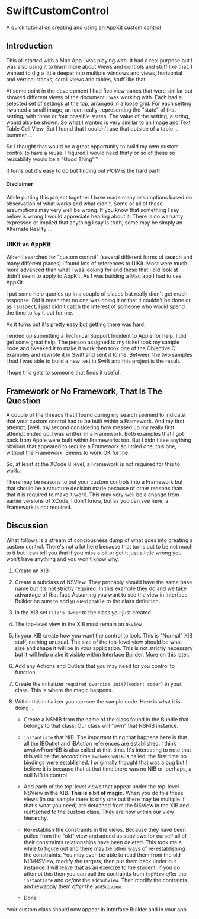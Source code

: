 # SwiftCustomControl

A quick tutorial on creating and using an AppKit custom control

## Introduction

This all started with a Mac App I was playing with.
It had a real purpose but I was also using it to learn more about Views and controls and stuff like that.
I wanted to dig a little deeper into multiple windows and views, horizontal and vertical stacks, scroll views and tables,
stuff like that.

At some point in the development I had five view panes that were similar but showed different views of the document
I was working with.
Each had a selected set of settings at the top, arranged in a loose grid.
For each setting I wanted a small image, an icon really, representing the "state" of that setting, with three or four
possible states.
The value of the setting, a string, would also be shown.
So what I wanted is very similar to an Image and Text Table Cell View.
But I found that I couldn't use that outside of a table ...  bummer ...

So I thought that would be a great opportunity to build my own custom control to have a reuse.
I figured I would need thirty or so of these so reusability would be a "Good Thing"™

It turns out it's easy to do but finding out *HOW* is the hard part!

#### Disclaimer

While putting this project together I have made many assumptions based on observation of what works and what didn't.
Some or all of these assumptions may very well be wrong.
If you know that something I say below is wrong I would appreciate hearing about it.
There is no warranty expressed or implied that anything I say is truth,
some may be simply an Alternate Reality ...

### UIKit vs AppKit

When I searched for "custom control" (several different forms of search and many different places) I found
lots of references to UIKit.
Most were much more advanced than what I was looking for and those that I did look at didn't seem to apply to AppKit.
As I was building a Mac app I had to use AppKit.

I put some help queries up in a couple of places but really didn't get much response.
Did it mean that no one was doing it or that it couldn't be done or, as I suspect, I just didn't catch
the interest of someone who would spend the time to lay it out for me.

As it turns out it's pretty easy but getting there was hard.

I ended up submitting a Technical Support Incident to Apple for help.
I did get some great help.
The person assigned to my ticket took my sample code and tweaked it to make it work
then took one of the Objective C examples and rewrote it in Swift and sent it to me.
Between the two samples I had I was able to build a new test in Swift and this
project is the result.

I hope this gets to someone that finds it useful.

## Framework or No Framework, That Is The Question

A couple of the threads that I found during my search seemed to indicate that your custom control had
to be built within a Framework.
And my first attempt, [well, my second considering how messed up my really first attempt ended up,]
was written in a Framework.
Both examples that I got back from Apple were built within Frameworks too.
But I didn't see anything obvious that appeared to require a Framework so I tried one, this one,
without the Framework.
Seems to work OK for me.

So, at least at the XCode 8 level, a Framework is not required for this to work.

There may be reasons to put your custom controls into a Framework but that should be a structure decision
made because of other reasons than that it is required to make it work.
This may very well be a change from earlier versions of XCode, I don't know, but as you can see
here, a Framework is not required.

## Discussion

What follows is a stream of conciousness dump of what goes into creating a custom control.
There's not a lot here because that turns out to be not much to it
but I can tell you that if you miss a bit or get it just a little wrong you won't have
anything and you won't know why.

1. Create an XIB

1. Create a subclass of NSView.
They probably should have the same base name but it's not strictly required.
In this example they do and we take advantage of that fact.
Assuming you want to see the view in Interface Builder be sure to add `@IBDesignable` to the class definition.

1. In the XIB set `File's Owner` to the class you just created.

1. The top-level view in the XIB must remain an `NSView`

1. In your XIB create how you want the control to look.
This is "Normal" XIB stuff, nothing unusual.
The size of the top-level view should be what size and shape it will be in your application.
This is not strictly necessary but it will help make it visible within Interface Builder.
More on this later.

1. Add any Actions and Outlets that you may need for you control to function.

1. Create the initializer `required override init?(coder: coder)` in your class.
This is where the magic happens.

1. Within this initializer you can see the sample code.
Here is what it is doing ...

    * Create a NSNIB from the name of the class found in the Bundle that belongs to that class.
Our class will "own" that NSNIB instance.

    * `instantiate` that NIB. The important thing that happens here is that all the IBOutlet and IBAction references are
established.
I think awakwFromNIB is also called at that time.
It's interesting to note that this will be the *second* time `awakeFromNIB` is called, the first time no bindings were established.
I origimally thought that was a bug but I believe it is because that at that time there was no NIB or, perhaps, a null NIB in control.

    * Add each of the top-level views that appear under the top-level NSView in the XIB.
**This is a bit of magic.**
When you do this these views (in our sample there is only one but there may be multiple if that's what you need) are detached
from the NSView in the XIB and reattached to the custom class.
They are now within our view hierarchy.

    * Re-establish the constraints in the views.
Because they have been pulled from the "old" view and added as subviews for ourself all of their constraints relationships have been deleted.
This took me a while to figure out and there may be other ways of re-establishing the constraints.
You may even be able to read them from the old NIB/NSView, modify the targets, then put them back under our instance.
I will leave that as an exercize to the student.
If you do attempt this then you can pull the contraints from `topView` *after* the `instantiate` and *before* the `addSubview`.
Then modify the contraints and rewapply them *after* the `addSubview`.

    * Done

Your custom class should now appear in Interface Builder and in your app.
